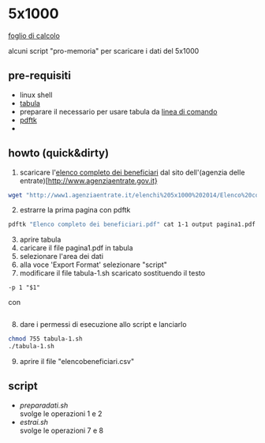 # 5x1000
[foglio di calcolo](https://docs.google.com/spreadsheets/d/1B4OyWiPpes-0HE0-e3jBXHFbXjBQ-ZF2rt-yJowId0k/edit?usp=sharing)

alcuni script "pro-memoria" per scaricare i dati del 5x1000
## pre-requisiti
- linux shell
- [tabula](http://tabula.tecnology)
- preparare il necessario per usare tabula da [linea di comando](https://github.com/tabulapdf/tabula-extractor/wiki/Using-the-command-line-tabula-extractor-tool)
- [pdftk](https://www.pdflabs.com/tools/pdftk-the-pdf-toolkit/)
- 

## howto (quick&dirty)
1. scaricare l'[elenco completo dei beneficiari](http://www1.agenziaentrate.it/elenchi%205x1000%202014/Elenco%20completo%20dei%20beneficiari.pdf) dal sito dell'(agenzia delle entrate)[http://www.agenziaentrate.gov.it}
```bash
wget "http://www1.agenziaentrate.it/elenchi%205x1000%202014/Elenco%20completo%20dei%20beneficiari.pdf"
```
2. estrarre la prima pagina con pdftk
```bash
pdftk "Elenco completo dei beneficiari.pdf" cat 1-1 output pagina1.pdf
```
3. aprire tabula
4. caricare il file pagina1.pdf in tabula
5. selezionare l'area dei dati
6. alla voce 'Export Format' selezionare "script"
7. modificare il file tabula-1.sh scaricato sostituendo il testo
```
-p 1 "$1"  
```
con 
```-p all -o elencobeneficiari.csv "Elenco completo dei beneficiari.pdf"
```
8. dare i permessi di esecuzione allo script e lanciarlo
```bash
chmod 755 tabula-1.sh
./tabula-1.sh
```
9. aprire il file "elencobeneficiari.csv"

## script
- *preparadati.sh*<br/>svolge le operazioni 1 e 2
- *estrai.sh*<br/>svolge le operazioni 7 e 8
